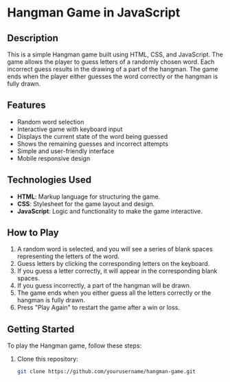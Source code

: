 # Hangman Game in JavaScript

## Description

This is a simple Hangman game built using HTML, CSS, and JavaScript.
The game allows the player to guess letters of a randomly chosen word.
Each incorrect guess results in the drawing of a part of the hangman.
The game ends when the player either guesses the word correctly or the hangman is fully drawn.

## Features

- Random word selection
- Interactive game with keyboard input
- Displays the current state of the word being guessed
- Shows the remaining guesses and incorrect attempts
- Simple and user-friendly interface
- Mobile responsive design

## Technologies Used

- **HTML**: Markup language for structuring the game.
- **CSS**: Stylesheet for the game layout and design.
- **JavaScript**: Logic and functionality to make the game interactive.

## How to Play

1. A random word is selected, and you will see a series of blank spaces representing the letters of the word.
2. Guess letters by clicking the corresponding letters on the keyboard.
3. If you guess a letter correctly, it will appear in the corresponding blank spaces.
4. If you guess incorrectly, a part of the hangman will be drawn.
5. The game ends when you either guess all the letters correctly or the hangman is fully drawn.
6. Press "Play Again" to restart the game after a win or loss.

## Getting Started

To play the Hangman game, follow these steps:

1. Clone this repository:
   ```bash
   git clone https://github.com/yourusername/hangman-game.git
